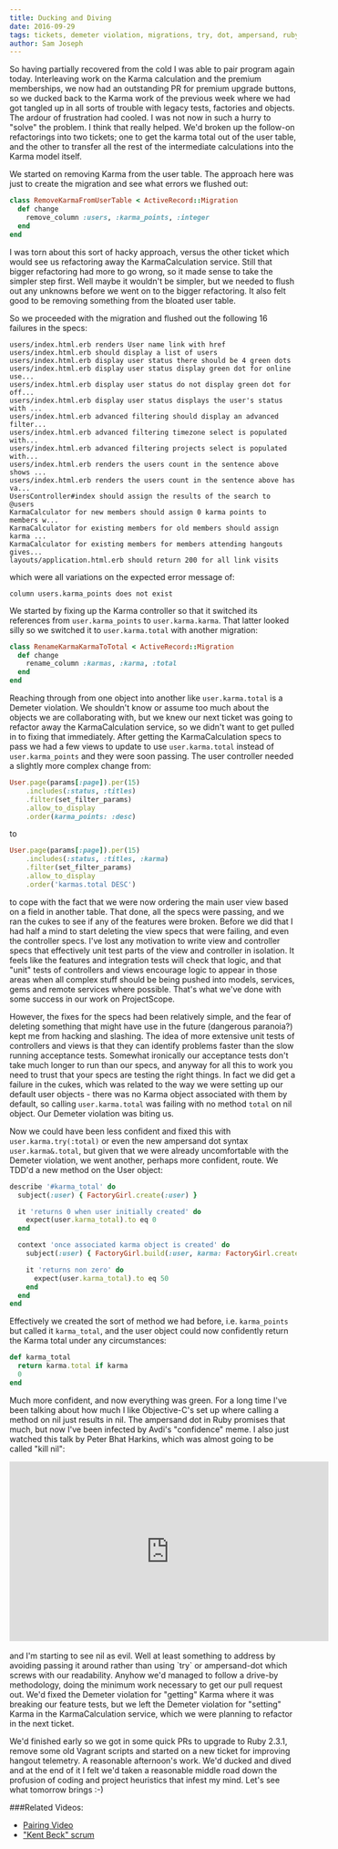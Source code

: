 ```yaml
---
title: Ducking and Diving
date: 2016-09-29
tags: tickets, demeter violation, migrations, try, dot, ampersand, ruby, rails, feature, integration, unit tests
author: Sam Joseph
---
```


So having partially recovered from the cold I was able to pair program again today.  Interleaving work on the Karma calculation and the premium memberships, we now had an outstanding PR for premium upgrade buttons, so we ducked back to the Karma work of the previous week where we had got tangled up in all sorts of trouble with legacy tests, factories and objects.  The ardour of frustration had cooled.  I was not now in such a hurry to "solve" the problem.  I think that really helped.  We'd broken up the follow-on refactorings into two tickets; one to get the karma total out of the user table, and the other to transfer all the rest of the intermediate calculations into the Karma model itself.

We started on removing Karma from the user table.  The approach here was just to create the migration and see what errors we flushed out:

```rb
class RemoveKarmaFromUserTable < ActiveRecord::Migration
  def change
    remove_column :users, :karma_points, :integer
  end
end
```

I was torn about this sort of hacky approach, versus the other ticket which would see us refactoring away the KarmaCalculation service.  Still that bigger refactoring had more to go wrong, so it made sense to take the simpler step first.  Well maybe it wouldn't be simpler, but we needed to flush out any unknowns before we went on to the bigger refactoring.  It also felt good to be removing something from the bloated user table.

So we proceeded with the migration and flushed out the following 16 failures in the specs:

```
users/index.html.erb renders User name link with href
users/index.html.erb should display a list of users
users/index.html.erb display user status there should be 4 green dots
users/index.html.erb display user status display green dot for online use...
users/index.html.erb display user status do not display green dot for off...
users/index.html.erb display user status displays the user's status with ...
users/index.html.erb advanced filtering should display an advanced filter...
users/index.html.erb advanced filtering timezone select is populated with...
users/index.html.erb advanced filtering projects select is populated with...
users/index.html.erb renders the users count in the sentence above shows ...
users/index.html.erb renders the users count in the sentence above has va...
UsersController#index should assign the results of the search to @users
KarmaCalculator for new members should assign 0 karma points to members w...
KarmaCalculator for existing members for old members should assign karma ...
KarmaCalculator for existing members for members attending hangouts gives...
layouts/application.html.erb should return 200 for all link visits
```

which were all variations on the expected error message of:

```
column users.karma_points does not exist
```

We started by fixing up the Karma controller so that it switched its references from `user.karma_points` to `user.karma.karma`.  That latter looked silly so we switched it to `user.karma.total` with another migration:

```rb
class RenameKarmaKarmaToTotal < ActiveRecord::Migration
  def change
    rename_column :karmas, :karma, :total
  end
end
```

Reaching through from one object into another like `user.karma.total` is a Demeter violation.   We shouldn't know or assume too much about the objects we are collaborating with, but we knew our next ticket was going to refactor away the KarmaCalculation service, so we didn't want to get pulled in to fixing that immediately.  After getting the KarmaCalculation specs to pass we had a few views to update to use `user.karma.total` instead of `user.karma_points` and they were soon passing.  The user controller needed a slightly more complex change from:

```rb
User.page(params[:page]).per(15)
    .includes(:status, :titles)
    .filter(set_filter_params)
    .allow_to_display
    .order(karma_points: :desc)
```

to

```rb
User.page(params[:page]).per(15)
    .includes(:status, :titles, :karma)
    .filter(set_filter_params)
    .allow_to_display
    .order('karmas.total DESC')
```

to cope with the fact that we were now ordering the main user view based on a field in another table.  That done, all the specs were passing, and we ran the cukes to see if any of the features were broken. Before we did that I had half a mind to start deleting the view specs that were failing, and even the controller specs.  I've lost any motivation to write view and controller specs that effectively unit test parts of the view and controller in isolation.  It feels like the features and integration tests will check that logic, and that "unit" tests of controllers and views encourage logic to appear in those areas when all complex stuff should be being pushed into models, services, gems and remote services where possible.  That's what we've done with some success in our work on ProjectScope.

However, the fixes for the specs had been relatively simple, and the fear of deleting something that might have use in the future (dangerous paranoia?) kept me from hacking and slashing.  The idea of more extensive unit tests of controllers and views is that they can identify problems faster than the slow running acceptance tests.  Somewhat ironically our acceptance tests don't take much longer to run than our specs, and anyway for all this to work you need to trust that your specs are testing the right things.  In fact we did get a failure in the cukes, which was related to the way we were setting up our default user objects - there was no Karma object associated with them by default, so calling `user.karma.total` was failing with no method `total` on nil object.  Our Demeter violation was biting us.

Now we could have been less confident and fixed this with `user.karma.try(:total)` or even the new ampersand dot syntax `user.karma&.total`, but given that we were already uncomfortable with the Demeter violation, we went another, perhaps more confident, route.  We TDD'd a new method on the User object:

```rb
describe '#karma_total' do
  subject(:user) { FactoryGirl.create(:user) }

  it 'returns 0 when user initially created' do
    expect(user.karma_total).to eq 0
  end

  context 'once associated karma object is created' do
    subject(:user) { FactoryGirl.build(:user, karma: FactoryGirl.create(:karma, total: 50)) }

    it 'returns non zero' do
      expect(user.karma_total).to eq 50
    end
  end
end 
```

Effectively we created the sort of method we had before, i.e. `karma_points` but called it `karma_total`, and the user object could now confidently return the Karma total under any circumstances:

```rb
def karma_total
  return karma.total if karma
  0
end
```

Much more confident, and now everything was green.  For a long time I've been talking about how much I like Objective-C's set up where calling a method on nil just results in nil.  The ampersand dot in Ruby promises that much, but now I've been infected by Avdi's "confidence" meme.  I also just watched this talk by Peter Bhat Harkins, which was almost going to be called "kill nil":

<iframe style="display: block; margin: auto;" align="center" width="560" height="315" src="https://www.youtube.com/embed/tg3YjMqWNj0" frameborder="0" allowfullscreen></iframe>
<br/>
and I'm starting to see nil as evil.  Well at least something to address by avoiding passing it around rather than using `try` or ampersand-dot which screws with our readability.  Anyhow we'd managed to follow a drive-by methodology, doing the minimum work necessary to get our pull request out.  We'd fixed the Demeter violation for "getting" Karma where it was breaking our feature tests, but we left the Demeter violation for "setting" Karma in the KarmaCalculation service, which we were planning to refactor in the next ticket.

We'd finished early so we got in some quick PRs to upgrade to Ruby 2.3.1, remove some old Vagrant scripts and started on a new ticket for improving hangout telemetry.  A reasonable afternoon's work.  We'd ducked and dived and at the end of it I felt we'd taken a reasonable middle road down the profusion of coding and project heuristics that infest my mind.  Let's see what tomorrow brings :-)

###Related Videos:

* [Pairing Video](https://www.youtube.com/watch?v=fPGJ5lon92M)
* ["Kent Beck" scrum](https://www.youtube.com/watch?v=r6pWaOVKyRM)
 




